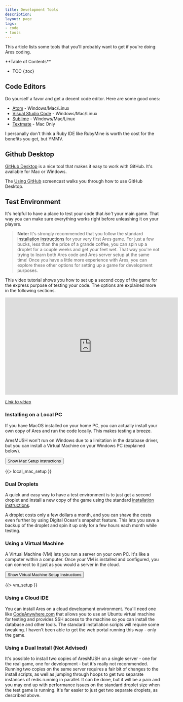 ```yaml
---
title: Development Tools
description:
layout: page
tags: 
- code
- tools
---
```


This article lists some tools that you'll probably want to get if you're doing Ares coding.

<div id="inline_toc" markdown="1">
**Table of Contents**

* TOC
{:toc}
</div>

## Code Editors

Do yourself a favor and get a decent code editor.  Here are some good ones:

* [Atom](https://atom.io/) - Windows/Mac/Linux
* [Visual Studio Code](https://code.visualstudio.com/) - Windows/Mac/Linux
* [Sublime](http://www.sublimetext.com/) - Windows/Mac/Linux
* [Textmate](https://macromates.com/) - Mac Only

I personally don't think a Ruby IDE like RubyMine is worth the cost for the benefits you get, but YMMV.

## Github Desktop

[GitHub Desktop](https://desktop.github.com/) is a nice tool that makes it easy to work with GitHub.  It's available for Mac or Windows.

The [Using GitHub](/tutorials/code/edit-code/github) screencast walks you through how to use GitHub Desktop.

## Test Environment

It's helpful to have a place to test your code that *isn't* your main game.  That way you can make sure everything works right before unleashing it on your players.  

> <i class="fa fa-exclamation-triangle"></i> **Note:** It's strongly recommended that you follow the standard [installation instructions](/tutorials/install) for your very first Ares game.  For just a few bucks, less than the price of a grande coffee, you can spin up a droplet for a couple weeks and get your feet wet.  That way you're not trying to learn both Ares code and Ares server setup at the same time!  Once you have a little more experience with Ares, you can explore these other options for setting up a game for development purposes.

This video tutorial shows you how to set up a second copy of the game for the express purpose of testing your code.  The options are explained more in the following sections.

<iframe width="560" height="315" src="https://www.youtube.com/embed/hGRpEBjX1Z0" frameborder="0" allow="autoplay; encrypted-media" allowfullscreen></iframe>

*[Link to video](https://www.youtube.com/embed/hGRpEBjX1Z0)*

### Installing on a Local PC

If you have MacOS installed on your home PC, you can actually install your own copy of Ares and run the code locally.  This makes testing a breeze.

AresMUSH won't run on Windows due to a limitation in the database driver, but you can install a Virtual Machine on your Windows PC (explained below).

<button data-toggle="collapse" data-target="#macsetup" class="btn btn-info">Show Mac Setup Instructions</button>
<div id="macsetup" class="collapse">
 
{{> local_mac_setup }}
</div>

### Dual Droplets

A quick and easy way to have a test environment is to just get a second droplet and install a new copy of the game using the standard [installation instructions](/tutorials/install).   

A droplet costs only a few dollars a month, and you can shave the costs even further by using Digital Ocean's snapshot feature.  This lets you save a backup of the droplet and spin it up only for a few hours each month while testing.

### Using a Virtual Machine

A Virtual Machine (VM) lets you run a server on your own PC.  It's like a computer within a computer.  Once your VM is installed and configured, you can connect to it just as you would a server in the cloud.

<button data-toggle="collapse" data-target="#vmsetup" class="btn btn-info">Show Virtual Machine Setup Instructions</button>
<div id="vmsetup" class="collapse">
 
{{> vm_setup }}
</div>

### Using a Cloud IDE

You can install Ares on a cloud development environment.  You'll need one like [CodeAnywhere.com](https://codeanywhere.com) that allows you to use an Ubuntu virtual machine for testing and provides SSH access to the machine so you can install the database and other tools.  The standard installation scripts will require some tweaking.  I haven't been able to get the web portal running this way - only the game.

### Using a Dual Install (Not Advised)

It's possible to install two copies of AresMUSH on a single server - one for the real game, one for development - but it's really not recommended.  Running two copies on the same server requires a fair bit of changes to the install scripts, as well as jumping through hoops to get two separate instances of redis running in parallel.  It can be done, but it will be a pain and you may end up with performance issues on the standard droplet size when the test game is running.  It's far easier to just get two separate droplets, as described above.

 